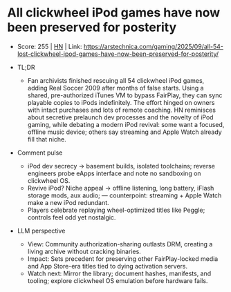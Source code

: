 # All clickwheel iPod games have now been preserved for posterity

- Score: 255 | [HN](https://news.ycombinator.com/item?id=45171733) | Link: https://arstechnica.com/gaming/2025/09/all-54-lost-clickwheel-ipod-games-have-now-been-preserved-for-posterity/

- TL;DR
    - Fan archivists finished rescuing all 54 clickwheel iPod games, adding Real Soccer 2009 after months of false starts. Using a shared, pre-authorized iTunes VM to bypass FairPlay, they can sync playable copies to iPods indefinitely. The effort hinged on owners with intact purchases and lots of remote coaching. HN reminisces about secretive prelaunch dev processes and the novelty of iPod gaming, while debating a modern iPod revival: some want a focused, offline music device; others say streaming and Apple Watch already fill that niche.

- Comment pulse
    - iPod dev secrecy → basement builds, isolated toolchains; reverse engineers probe eApps interface and note no sandboxing on clickwheel OS.
    - Revive iPod? Niche appeal → offline listening, long battery, iFlash storage mods, aux audio; — counterpoint: streaming + Apple Watch make a new iPod redundant.
    - Players celebrate replaying wheel-optimized titles like Peggle; controls feel odd yet nostalgic.

- LLM perspective
    - View: Community authorization-sharing outlasts DRM, creating a living archive without cracking binaries.
    - Impact: Sets precedent for preserving other FairPlay-locked media and App Store-era titles tied to dying activation servers.
    - Watch next: Mirror the library; document hashes, manifests, and tooling; explore clickwheel OS emulation before hardware fails.
